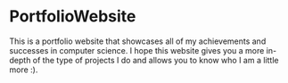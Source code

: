 # PortfolioWebsite

This is a portfolio website that showcases all of my achievements and successes in computer science. I hope this website gives you a more in-depth of the type of projects I do and allows you to know who I am a little more :).
